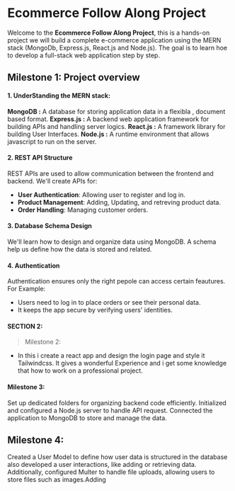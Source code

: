 # Ecommerce Follow Along Project
Welcome to the **Ecommerce Follow Along Project**, this is a hands-on project we will build a complete e-commerce application using the MERN stack (MongoDb, Express.js, React.js and Node.js). The goal is to learn hoe to develop a full-stack web application step by step.

## Milestone 1: Project overview

#### 1. UnderStanding the MERN stack:
 **MongoDB :** A database for storing application data in a flexibla , document based format.
 **Express.js :** A backend web application framework for building APIs and handling server logics.
 **React.js :** A framework library for building User Interfaces.
 **Node.js :** A runtime environment that allows javascript to run on the server.

 #### 2. REST API Structure
 REST APIs are used to allow communication between the frontend and backend.
 We'll create APIs for:
 - **User Authentication**: Allowing user to register and log in.
 - **Product Management**: Adding, Updating, and retreving product data.
 - **Order Handling**: Managing customer orders.

#### 3. Database Schema Design
We'll learn how to design and organize data using MongoDB. A schema help us define how the data is stored and related.

#### 4. Authentication
Authentication ensures only the right pepole can access certain feautures. For Example:
- Users need to log in to place orders or see their personal data.
- It keeps the app secure by verifying users' identities.

#### SECTION 2:
> Milestone 2:
- In this i create a react app and design the login page and style it Tailwindcss. It gives a wonderful Experience and i get some knowledge that how to work on a professional project.

#### Milestone 3:
Set up dedicated folders for organizing backend code efficiently. Initialized and configured a Node.js server to handle API request. Connected the application to MongoDB to store and manage the data.

## Milestone 4:
  Created a User Model to define how user data is structured in the database also developed a user interactions, like adding or retrieving data. Additionally, configured Multer to handle file uploads, allowing users to store files such as images.Adding